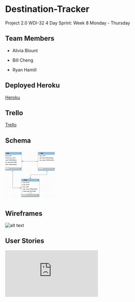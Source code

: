 # Destination-Tracker
Project 2.0 WDI-32
4 Day Sprint: Week 8 Monday - Thursday

## Team Members
- Alivia Blount

- Bill Cheng

- Ryan Hamill

## Deployed Heroku
[Heroku](https://destination-tracker.herokuapp.com/)

## Trello
[Trello](https://trello.com/gavagabond)

## Schema
![alt text](https://github.com/amblount/destination-tracker/blob/master/images/vagabond-schema.png)

## Wireframes
![alt text](https://github.com/sf-wdi-gaia/project-vagabond/blob/master/wireframes.png)

## User Stories
![alt text](https://github.com/sf-wdi-gaia/project-vagabond/blob/master/user-stories.md)





